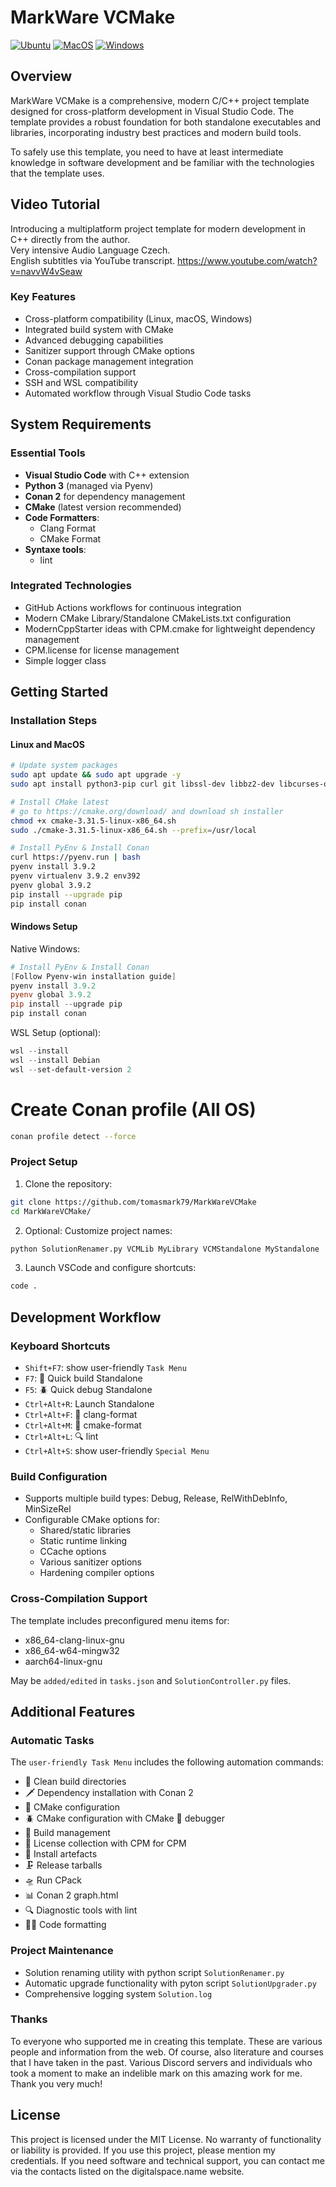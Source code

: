 # MarkWare VCMake

[![Ubuntu](https://github.com/tomasmark79/MarkWareVCMake/actions/workflows/ubuntu.yml/badge.svg)](https://github.com/tomasmark79/MarkWareVCMake/actions/workflows/ubuntu.yml)
[![MacOS](https://github.com/tomasmark79/MarkWareVCMake/actions/workflows/macos.yml/badge.svg)](https://github.com/tomasmark79/MarkWareVCMake/actions/workflows/macos.yml)
[![Windows](https://github.com/tomasmark79/MarkWareVCMake/actions/workflows/windows.yml/badge.svg)](https://github.com/tomasmark79/MarkWareVCMake/actions/workflows/windows.yml)  

## Overview

MarkWare VCMake is a comprehensive, modern C/C++ project template designed for cross-platform development in Visual Studio Code. The template provides a robust foundation for both standalone executables and libraries, incorporating industry best practices and modern build tools.

To safely use this template, you need to have at least intermediate knowledge in software development and be familiar with the technologies that the template uses.

## Video Tutorial
Introducing a multiplatform project template for modern development in C++ directly from the author.  
Very intensive Audio Language Czech.  
English subtitles via YouTube transcript.
https://www.youtube.com/watch?v=navvW4vSeaw  
  
### Key Features

- Cross-platform compatibility (Linux, macOS, Windows)
- Integrated build system with CMake
- Advanced debugging capabilities
- Sanitizer support through CMake options
- Conan package management integration
- Cross-compilation support
- SSH and WSL compatibility
- Automated workflow through Visual Studio Code tasks

## System Requirements

### Essential Tools

- **Visual Studio Code** with C++ extension
- **Python 3** (managed via Pyenv)
- **Conan 2** for dependency management
- **CMake** (latest version recommended)
- **Code Formatters**:
  - Clang Format
  - CMake Format
- **Syntaxe tools**:
  - lint

### Integrated Technologies

- GitHub Actions workflows for continuous integration
- Modern CMake Library/Standalone CMakeLists.txt configuration
- ModernCppStarter ideas with CPM.cmake for lightweight dependency management
- CPM.license for license management
- Simple logger class

## Getting Started

### Installation Steps

#### Linux and MacOS

```bash
# Update system packages
sudo apt update && sudo apt upgrade -y
sudo apt install python3-pip curl git libssl-dev libbz2-dev libcurses-ocaml-dev build-essential gdb libffi-dev libsqlite3-dev liblzma-dev libreadline-dev libtk-img-dev

# Install CMake latest
# go to https://cmake.org/download/ and download sh installer
chmod +x cmake-3.31.5-linux-x86_64.sh
sudo ./cmake-3.31.5-linux-x86_64.sh --prefix=/usr/local

# Install PyEnv & Install Conan
curl https://pyenv.run | bash
pyenv install 3.9.2
pyenv virtualenv 3.9.2 env392
pyenv global 3.9.2
pip install --upgrade pip
pip install conan
```

#### Windows Setup

Native Windows:
```powershell
# Install PyEnv & Install Conan
[Follow Pyenv-win installation guide]
pyenv install 3.9.2
pyenv global 3.9.2
pip install --upgrade pip
pip install conan
```

WSL Setup (optional):
```powershell
wsl --install
wsl --install Debian
wsl --set-default-version 2
```

# Create Conan profile (All OS)
```bash
conan profile detect --force
```

### Project Setup

1. Clone the repository:
```bash
git clone https://github.com/tomasmark79/MarkWareVCMake
cd MarkWareVCMake/
```

2. Optional: Customize project names:
```bash
python SolutionRenamer.py VCMLib MyLibrary VCMStandalone MyStandalone
```

3. Launch VSCode and configure shortcuts:
```bash
code .
```

## Development Workflow

### Keyboard Shortcuts

- `Shift+F7`: show user-friendly `Task Menu`  
- `F7`: 🔨 Quick build Standalone  
- `F5`: 🪲 Quick debug Standalone  
- `Ctrl+Alt+R`: Launch Standalone  
- `Ctrl+Alt+F`: 📐 clang-format  
- `Ctrl+Alt+M`: 📏 cmake-format  
- `Ctrl+Alt+L`: 🔍 lint  
- `Ctrl+Alt+S`: show user-friendly `Special Menu`  

### Build Configuration

- Supports multiple build types: Debug, Release, RelWithDebInfo, MinSizeRel  
- Configurable CMake options for:  
  - Shared/static libraries  
  - Static runtime linking  
  - CCache options  
  - Various sanitizer options  
  - Hardening compiler options  

### Cross-Compilation Support

The template includes preconfigured menu items for:  
- x86_64-clang-linux-gnu  
- x86_64-w64-mingw32  
- aarch64-linux-gnu  

May be `added/edited` in `tasks.json` and `SolutionController.py` files.

## Additional Features

### Automatic Tasks

The `user-friendly Task Menu` includes the following automation commands:

- 🧹 Clean build directories  
- 🗡️ Dependency installation with Conan 2  
- 🔧 CMake configuration  
- 🪲 CMake configuration with CMake 🦉 debugger  
- 🔨 Build management  
- 📜 License collection with CPM for CPM  
- 📌 Install artefacts  
- 🗜️ Release tarballs  
- 🛸 Run CPack
- 📊 Conan 2 graph.html  
- 🔍 Diagnostic tools with lint  
- 📐📏 Code formatting 

### Project Maintenance

- Solution renaming utility with python script `SolutionRenamer.py`  
- Automatic upgrade functionality with pyton script `SolutionUpgrader.py`  
- Comprehensive logging system `Solution.log`  

### Thanks

To everyone who supported me in creating this template. These are various people and information from the web. Of course, also literature and courses that I have taken in the past. Various Discord servers and individuals who took a moment to make an indelible mark on this amazing work for me. Thank you very much!

## License

This project is licensed under the MIT License. No warranty of functionality or liability is provided. If you use this project, please mention my credentials. If you need software and technical support, you can contact me via the contacts listed on the digitalspace.name website.
